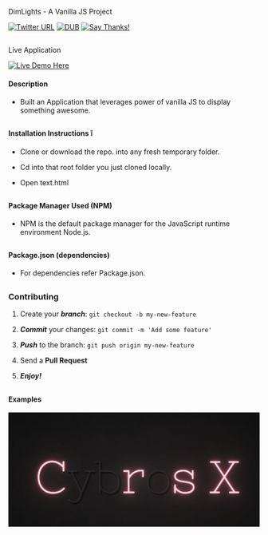 DimLights - A Vanilla JS Project


[![Twitter URL](https://img.shields.io/twitter/url/http/shields.io.svg?style=social)](https://twitter.com/r46956)
[![DUB](https://img.shields.io/dub/l/vibe-d.svg?style=flat)](#)
[![Say Thanks!](https://img.shields.io/badge/Say%20Thanks-!-1EAEDB.svg)](https://saythanks.io/to/divyanshu-rawat)

##

Live Application 

[![Live Demo Here](https://img.shields.io/badge/Web%20App--blue.svg)](https://dimlights.herokuapp.com)


#### Description 
* Built an Application that leverages power of vanilla JS to display something awesome.

##

#### Installation Instructions :grey_exclamation:

* Clone or download the repo. into any fresh temporary folder.

* Cd into that root folder you just cloned locally.

* Open text.html


##

#### Package Manager Used (NPM)

* NPM is the default package manager for the JavaScript runtime environment Node.js.

##

#### Package.json (dependencies)
  
* For dependencies refer Package.json.

##


### Contributing

1. Create your **_branch_**: `git checkout -b my-new-feature`

2. **_Commit_** your changes: `git commit -m 'Add some feature'`

3. **_Push_** to the branch: `git push origin my-new-feature`

4. Send a **Pull Request**

5. **_Enjoy!_**

##

#### Examples

![alt tag](https://github.com/Dexter-DeeDee/DimLights/blob/master/snapshot/Screen%20Shot%202017-10-27%20at%208.48.33%20PM.png)
